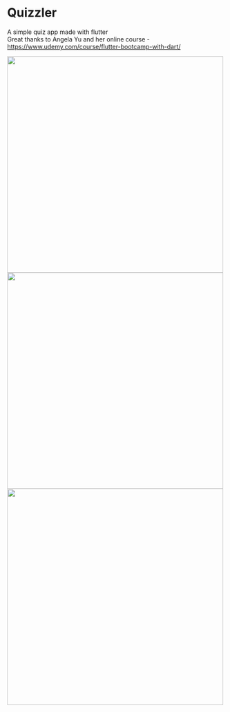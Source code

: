 # Quizzler
A simple quiz app made with flutter  
Great thanks to Angela Yu and her online course - https://www.udemy.com/course/flutter-bootcamp-with-dart/

<img src="https://i.ibb.co/pxLrCk9/Screenshot-1588055066.png" width="500" height="500">
<img src="https://i.ibb.co/3kpjrCm/Screenshot-1588055089.png" width="500" height="500">
<img src="https://i.ibb.co/tQ6b2z7/Screenshot-1588055099.png" width="500" height="500">
 


